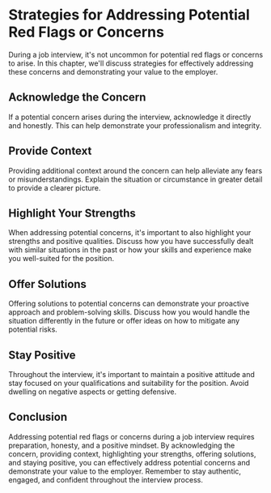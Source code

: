 Strategies for Addressing Potential Red Flags or Concerns
==============================================================================================================

During a job interview, it's not uncommon for potential red flags or concerns to arise. In this chapter, we'll discuss strategies for effectively addressing these concerns and demonstrating your value to the employer.

Acknowledge the Concern
-----------------------

If a potential concern arises during the interview, acknowledge it directly and honestly. This can help demonstrate your professionalism and integrity.

Provide Context
---------------

Providing additional context around the concern can help alleviate any fears or misunderstandings. Explain the situation or circumstance in greater detail to provide a clearer picture.

Highlight Your Strengths
------------------------

When addressing potential concerns, it's important to also highlight your strengths and positive qualities. Discuss how you have successfully dealt with similar situations in the past or how your skills and experience make you well-suited for the position.

Offer Solutions
---------------

Offering solutions to potential concerns can demonstrate your proactive approach and problem-solving skills. Discuss how you would handle the situation differently in the future or offer ideas on how to mitigate any potential risks.

Stay Positive
-------------

Throughout the interview, it's important to maintain a positive attitude and stay focused on your qualifications and suitability for the position. Avoid dwelling on negative aspects or getting defensive.

Conclusion
----------

Addressing potential red flags or concerns during a job interview requires preparation, honesty, and a positive mindset. By acknowledging the concern, providing context, highlighting your strengths, offering solutions, and staying positive, you can effectively address potential concerns and demonstrate your value to the employer. Remember to stay authentic, engaged, and confident throughout the interview process.
